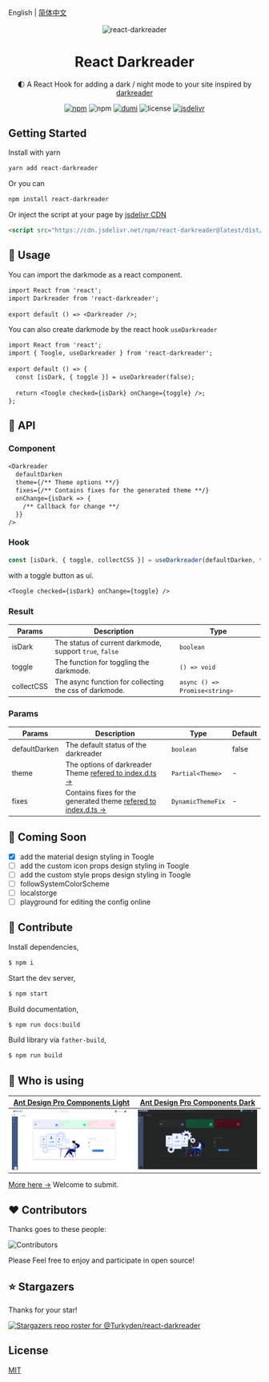 English | [简体中文](./README_cn-zh.md)

<p align="center">
  <img align="center" alt="react-darkreader" src="https://darkreader.org/images/darkreader-icon-256x256.png" />
</p>
<h1 align="center">React Darkreader</h1>

<p align="center">🌓 A React Hook for adding a dark / night mode to your site inspired by <a href="https://github.com/darkreader/darkreader" target="_blank">darkreader</a>
</p>

<p align="center">
  <a href="https://www.npmjs.com/package/react-darkreader" target="_blank"><img alt="npm" src="https://img.shields.io/npm/v/react-darkreader?color=orange" /></a> <img alt="npm" src="https://img.shields.io/npm/dt/react-darkreader" /> <a href="https://github.com/umijs/dumi" target="_blank"><img alt="dumi" src="https://img.shields.io/badge/docs%20by-dumi-blue" /></a> <img alt="license" src="https://img.shields.io/github/license/Turkyden/react-darkreader" /> <a href="https://www.jsdelivr.com/package/npm/react-darkreader" target="_blank"><img alt="jsdelivr" src="https://data.jsdelivr.com/v1/package/npm/react-darkreader/badge" /></a>
</p>

## Getting Started

Install with yarn

```bash
yarn add react-darkreader
```

Or you can

```bash
npm install react-darkreader
```

Or inject the script at your page by [jsdelivr CDN](https://www.jsdelivr.com/)

```html
<script src="https://cdn.jsdelivr.net/npm/react-darkreader@latest/dist/index.min.js"></script>
```

## 🚀 Usage

You can import the darkmode as a react component.

```tsx | pure
import React from 'react';
import Darkreader from 'react-darkreader';

export default () => <Darkreader />;
```

You can also create darkmode by the react hook `useDarkreader`

```tsx | pure
import React from 'react';
import { Toogle, useDarkreader } from 'react-darkreader';

export default () => {
  const [isDark, { toggle }] = useDarkreader(false);

  return <Toogle checked={isDark} onChange={toggle} />;
};
```

## 📔 API

### Component

```tsx | pure
<Darkreader
  defaultDarken
  theme={/** Theme options **/}
  fixes={/** Contains fixes for the generated theme **/}
  onChange={isDark => {
    /** Callback for change **/
  }}
/>
```

### Hook

```typescript | pure
const [isDark, { toggle, collectCSS }] = useDarkreader(defaultDarken, theme?, fixes?)
```

with a toggle button as ui.

```tsx | pure
<Toogle checked={isDark} onChange={toggle} />
```

### Result

| Params     | Description                                             | Type                          |
| ---------- | ------------------------------------------------------- | ----------------------------- |
| isDark     | The status of current darkmode, support `true`, `false` | `boolean`                     |
| toggle     | The function for toggling the darkmode.                 | `() => void`                  |
| collectCSS | The async function for collecting the css of darkmode.  | `async () => Promise<string>` |

### Params

| Params        | Description                                                                                                                                                                   | Type              | Default |
| ------------- | ----------------------------------------------------------------------------------------------------------------------------------------------------------------------------- | ----------------- | ------- |
| defaultDarken | The default status of the darkreader                                                                                                                                          | `boolean`         | false   |
| theme         | The options of darkreader Theme [refered to index.d.ts &rarr;](https://github.com/darkreader/darkreader/blob/13c93a995cde0b933580174106897bb1d13f53b4/index.d.ts#L41)         | `Partial<Theme>`  | -       |
| fixes         | Contains fixes for the generated theme [refered to index.d.ts &rarr;](https://github.com/darkreader/darkreader/blob/13c93a995cde0b933580174106897bb1d13f53b4/index.d.ts#L121) | `DynamicThemeFix` | -       |

## 🔢 Coming Soon

- [x] add the material design styling in Toogle
- [ ] add the custom icon props design styling in Toogle
- [ ] add the custom style props design styling in Toogle
- [ ] followSystemColorScheme
- [ ] localstorge
- [ ] playground for editing the config online

## 🔨 Contribute

Install dependencies,

```bash
$ npm i
```

Start the dev server,

```bash
$ npm start
```

Build documentation,

```bash
$ npm run docs:build
```

Build library via `father-build`,

```bash
$ npm run build
```

## 🥇 Who is using

| [Ant Design Pro Components Light](https://procomponents.ant.design/) | [Ant Design Pro Components Dark](https://procomponents.ant.design/) |
| :------------------------------------------------------------------: | :-----------------------------------------------------------------: |
|    ![Procomponents Light](./screenshot/pro-components_light.png)     |     ![Procomponents Dark](./screenshot/pro-components_dark.png)     |

[More here &rarr;]() Welcome to submit.

## ❤️ Contributors

Thanks goes to these people:

![Contributors](https://contrib.rocks/image?repo=Turkyden/react-darkreader)

Please Feel free to enjoy and participate in open source!

## ⭐ Stargazers

Thanks for your star!

[![Stargazers repo roster for @Turkyden/react-darkreader](https://reporoster.com/stars/Turkyden/react-darkreader)](https://github.com/Turkyden/react-darkreader/stargazers)

## License

[MIT](https://github.com/Turkyden/react-darkreader/blob/main/LICENSE)
